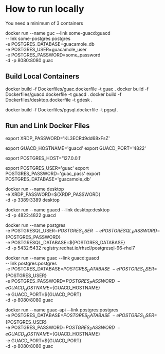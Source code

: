 # How to run locally

You need a minimum of 3 containers

docker run --name guc --link some-guacd:guacd \
    --link some-postgres:postgres      \
    -e POSTGRES_DATABASE=guacamole_db  \
    -e POSTGRES_USER=guacamole_user    \
    -e POSTGRES_PASSWORD=some_password \
    -d -p 8080:8080 guac

## Build Local Containers

docker build -f Dockerfiles/guac.dockerfile -t guac .
docker build -f Dockerfiles/guacd.dockerfile -t guacd .
docker build -f Dockerfiles/desktop.dockerfile -t gdesk .

docker build -f Dockerfiles/pgsql.dockerfile -t pgsql .

## Run and Link Docker Files

export XRDP_PASSWORD='KL3ECRd9dd68xFsZ'

export GUACD_HOSTNAME='guacd'
export GUACD_PORT='4822'

export POSTGRES_HOST='127.0.0.1'

export POSTGRES_USER='guac'
export POSTGRES_PASSWORD='guac_pass'
export POSTGRES_DATABASE='guacamole_db'

docker run --name desktop \
    -e XRDP_PASSWORD=${XRDP_PASSWORD} \
    -d -p 3389:3389 desktop

docker run --name guacd --link desktop:desktop \
    -d -p 4822:4822 guacd

docker run --name postgres \
    -e POSTGRESQL_USER=${POSTGRES_USER} \
    -e POSTGRESQL_PASSWORD=${POSTGRES_PASSWORD} \
    -e POSTGRESQL_DATABASE=${POSTGRES_DATABASE} \
    -d -p 5432:5432 registry.redhat.io/rhscl/postgresql-96-rhel7

docker run --name guac --link guacd:guacd \
    --link postgres:postgres \
    -e POSTGRES_DATABASE=${POSTGRES_DATABASE}  \
    -e POSTGRES_USER=${POSTGRES_USER}    \
    -e POSTGRES_PASSWORD=${POSTGRES_PASSWORD} \
    -e GUACD_HOSTNAME=${GUACD_HOSTNAME} \
    -e GUACD_PORT=${GUACD_PORT} \
    -d -p 8080:8080 guac

docker run --name guac-api --link postgres:postgres \
    -e POSTGRES_DATABASE=${POSTGRES_DATABASE}  \
    -e POSTGRES_USER=${POSTGRES_USER}    \
    -e POSTGRES_PASSWORD=${POSTGRES_PASSWORD} \
    -e GUACD_HOSTNAME=${GUACD_HOSTNAME} \
    -e GUACD_PORT=${GUACD_PORT} \
    -d -p 8080:8080 guac